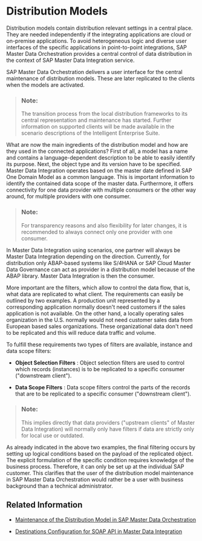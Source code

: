 <!-- loio9254f0e3dd77420b90f573a7fcbc88e2 -->

# Distribution Models

Distribution models contain distribution relevant settings in a central place. They are needed independently if the integrating applications are cloud or on-premise applications. To avoid heterogeneous logic and diverse user interfaces of the specific applications in point-to-point integrations, SAP Master Data Orchestration provides a central control of data distribution in the context of SAP Master Data Integration service.

SAP Master Data Orchestration delivers a user interface for the central maintenance of distribution models. These are later replicated to the clients when the models are activated.

> ### Note:  
> The transition process from the local distribution frameworks to its central representation and maintenance has started. Further information on supported clients will be made available in the scenario descriptions of the Intelligent Enterprise Suite.

What are now the main ingredients of the distribution model and how are they used in the connected applications? First of all, a model has a name and contains a language-dependent description to be able to easily identify its purpose. Next, the object type and its version have to be specified. Master Data Integration operates based on the master date defined in SAP One Domain Model as a common language. This is important information to identify the contained data scope of the master data. Furthermore, it offers connectivity for one data provider with multiple consumers or the other way around, for multiple providers with one consumer.

> ### Note:  
> For transparency reasons and also flexibility for later changes, it is recommended to always connect only one provider with one consumer.

In Master Data Integration using scenarios, one partner will always be Master Data Integration depending on the direction. Currently, for distribution only ABAP-based systems like S/4HANA or SAP Cloud Master Data Governance can act as provider in a distribution model because of the ABAP library. Master Data Integration is then the consumer.

More important are the filters, which allow to control the data flow, that is, what data are replicated to what client. The requirements can easily be outlined by two examples. A production unit represented by a corresponding application normally doesn't need customers if the sales application is not available. On the other hand, a locally operating sales organization in the U.S. normally would not need customer sales data from European based sales organizations. These organizational data don't need to be replicated and this will reduce data traffic and volume.

To fulfill these requirements two types of filters are available, instance and data scope filters:

-   **Object Selection Filters** : Object selection filters are used to control which records \(instances\) is to be replicated to a specific consumer \("downstream client"\).

-   **Data Scope Filters** : Data scope filters control the parts of the records that are to be replicated to a specific consumer \("downstream client"\).


> ### Note:  
> This implies directly that data providers \("upstream clients" of Master Data Integration\) will normally only have filters if data are strictly only for local use or outdated.

As already indicated in the above two examples, the final filtering occurs by setting up logical conditions based on the payload of the replicated object. The explicit formulation of the specific condition requires knowledge of the business process. Therefore, it can only be set up at the individual SAP customer. This clarifies that the user of the distribution model maintenance in SAP Master Data Orchestration would rather be a user with business background than a technical administrator.



<a name="loio9254f0e3dd77420b90f573a7fcbc88e2__related-information"/>

## Related Information

-   [Maintenance of the Distribution Model in SAP Master Data Orchestration](https://help.sap.com/docs/SAP_MASTER_DATA_INTEGRATION/8ce78b673ef04cc1bcfeb01c93ef7885/ef9398e6f60a44568d106f71ea4d5cfa.html) 

-   [Destinations Configuration for SOAP API in Master Data Integration](../initial-setup-and-administration/configuring-destinations-for-soap-870fed9.md) 


